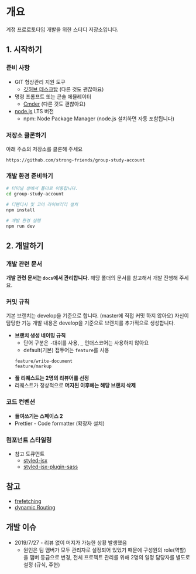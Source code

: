 # 개요
계정 프로로토타입 개발을 위한 스터디 저장소입니다.


## 1. 시작하기
### 준비 사항
* GIT 형상관리 지원 도구
	* [깃허브 데스크탑](https://desktop.github.com/) (다른 것도 괜찮아요)
* 명령 프롬프트 또는 콘솔 에뮬레이터 
	* [Cmder](https://cmder.net/) (다른 것도 괜찮아요)
* [node.js](https://nodejs.org/ko/) LTS 버전
	* npm: Node Package Manager (node.js 설치하면 자동 포함됩니다)

### 저장소 클론하기
아래 주소의 저장소를 클론해 주세요
```
https://github.com/strong-friends/group-study-account
```

### 개발 환경 준비하기
```bash
# 터미널 상에서 폴더로 이동합니다.
cd group-study-account

# 디펜더시 및 코어 라이브러리 설치
npm install

# 개발 환경 실행
npm run dev
```


## 2. 개발하기
### 개발 관련 문서
__개발 관련 문서는 `docs`에서 관리합니다.__ 해당 폴더의 문서를 참고해서 개발 진행해 주세요.

### 커밋 규칙
기본 브랜치는 develop을 기준으로 합니다. (master에 직접 커밋 하지 않아요) 자신이 담당한 기능 개발 내용은 develop을 기준으로 브랜치를 추가적으로 생성합니다.

* __브랜치 생성 네이밍 규칙__
	* 단어 구분은 `-`대쉬를 사용, `_` 언더스코어는 사용하지 않아요
	* default(기본) 접두어는 `feature`를 사용
	```
	feature/write-document
	feature/markup
	```
* __풀 리퀘스트는 2명의 리뷰어를 선정__
* 리퀘스트가 정상적으로 __머지된 이후에는 해당 브랜치 삭제__


### 코드 컨벤션
* __들여쓰기는 스페이스 2__
* Prettier - Code formatter (확장자 설치)

### 컴포넌트 스타일링
* 참고 도큐먼트 
	* [styled-jsx](https://github.com/zeit/styled-jsx#getting-started)
	* [styled-jsx-plugin-sass](https://www.npmjs.com/package/styled-jsx-plugin-sass)


## 참고
* [frefetching](https://github.com/zeit/next.js/blob/canary/examples/with-prefetching/)
* [dynamic Routing](https://github.com/zeit/next.js#dynamic-routing)

## 개발 이슈
* 2019/7/27 - 리뷰 없이 머지가 가능한 상황 발생했음
	* 원인은 팀 맴버가 모두 관리자로 설정되어 있었기 때문에 구성원의 role(역할)을 맴버 등급으로 변경, 전체 프로젝트 관리를 위해 2명의 일정 담당자를 별도로 설정 (규식, 주현)